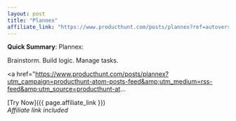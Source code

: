 ```yaml
---
layout: post
title: "Plannex"
affiliate_link: "https://www.producthunt.com/posts/plannex?ref=autoverse&utm_source=autoverse"
---
```


**Quick Summary**: Plannex: <p>
            Brainstorm. Build logic. Manage tasks.
          </p>
          <p>
            <a href="https://www.producthunt.com/posts/plannex?utm_campaign=producthunt-atom-posts-feed&amp;utm_medium=rss-feed&amp;utm_source=producthunt-at...

[Try Now]({{ page.affiliate_link }})  
*Affiliate link included*
